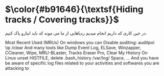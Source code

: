$\color{#b91646}{\textsf{Hiding tracks / Covering tracks}}$
===========================================================

در حین کاری که داریم انجام میدیم ردپاهایی از ما می مونه که باید اینارو پاک کنیم.

Most Recent Used (MRUs)
On windows you can Disable auditing:
auditpol \\ip /clear
And many tools like Dump Event Log, ELSave, Winzapper, CCleaner, Wipe, MRU-BLaster, Tracks Eraser Pro, Clear My History
On Linux
unset HISTFILE, delete .bash_history
/var/log/
Space, …
And you have be aware of specific log files related to your activities and softwares you are attacking to


